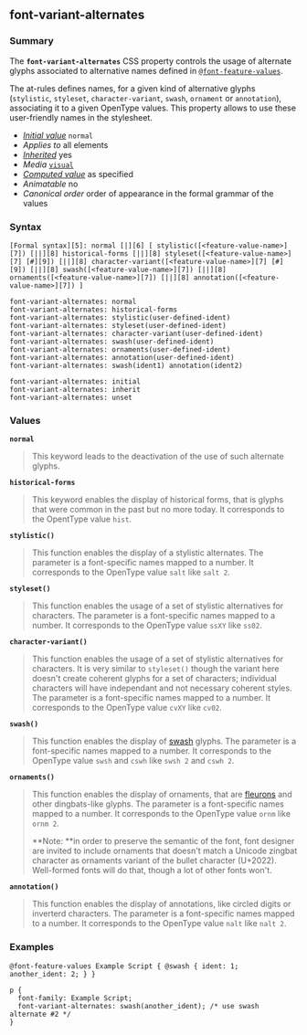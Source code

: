 ## font-variant-alternates

### Summary

The **`font-variant-alternates`** CSS property controls the usage of alternate glyphs associated to alternative names defined in [`@font-feature-values`][0].

The at-rules defines names, for a given kind of alternative glyphs (`stylistic`, `styleset`, `character-variant`, `swash`, `ornament` or `annotation`), associating it to a given OpenType values. This property allows to use these user-friendly names in the stylesheet.

* _[Initial value][1]_ `normal` 
* _Applies to_ all elements 
* _[Inherited][2]_ yes 
* _Media_ [`visual`][3] 
* _[Computed value][4]_ as specified 
* _Animatable_ no 
* _Canonical order_ order of appearance in the formal grammar of the values

### Syntax

    [Formal syntax][5]: normal [|][6] [ stylistic([<feature-value-name>][7]) [||][8] historical-forms [||][8] styleset([<feature-value-name>][7] [#][9]) [||][8] character-variant([<feature-value-name>][7] [#][9]) [||][8] swash([<feature-value-name>][7]) [||][8] ornaments([<feature-value-name>][7]) [||][8] annotation([<feature-value-name>][7]) ] 

    font-variant-alternates: normal
    font-variant-alternates: historical-forms
    font-variant-alternates: stylistic(user-defined-ident)
    font-variant-alternates: styleset(user-defined-ident)
    font-variant-alternates: character-variant(user-defined-ident)
    font-variant-alternates: swash(user-defined-ident)
    font-variant-alternates: ornaments(user-defined-ident)
    font-variant-alternates: annotation(user-defined-ident)
    font-variant-alternates: swash(ident1) annotation(ident2)
    
    font-variant-alternates: initial
    font-variant-alternates: inherit
    font-variant-alternates: unset
    

### Values

**`normal`**

> This keyword leads to the deactivation of the use of such alternate glyphs.

**`historical-forms`**

> This keyword enables the display of historical forms, that is glyphs that were common in the past but no more today. It corresponds to the OpentType value `hist`.

**`stylistic()`**

> This function enables the display of a stylistic alternates. The parameter is a font-specific names mapped to a number. It corresponds to the OpenType value `salt` like `salt 2`.

**`styleset()`**

> This function enables the usage of a set of stylistic alternatives for characters. The parameter is a font-specific names mapped to a number. It corresponds to the OpenType value `ssXY` like `ss02`.

**`character-variant()`**

> This function enables the usage of a set of stylistic alternatives for characters. It is very similar to `styleset()` though the variant here doesn't create coherent glyphs for a set of characters; individual characters will have independant and not necessary coherent styles. The parameter is a font-specific names mapped to a number. It corresponds to the OpenType value `cvXY` like `cv02`.

**`swash()`**

> This function enables the display of [swash][10] glyphs. The parameter is a font-specific names mapped to a number. It corresponds to the OpenType value `swsh` and `cswh` like `swsh 2` and `cswh 2`.

**`ornaments()`**

> This function enables the display of ornaments, that are [fleurons][11] and other dingbats-like glyphs. The parameter is a font-specific names mapped to a number. It corresponds to the OpenType value `ornm` like `ornm 2`.
> 
> **Note: **in order to preserve the semantic of the font, font designer are invited to include ornaments that doesn't match a Unicode zingbat character as ornaments variant of the bullet character (U+2022). Well-formed fonts will do that, though a lot of other fonts won't.
> 

**`annotation()`**

> This function enables the display of annotations, like circled digits or inverterd characters. The parameter is a font-specific names mapped to a number. It corresponds to the OpenType value `nalt` like `nalt 2`.

### Examples

    @font-feature-values Example Script { @swash { ident: 1; another_ident: 2; } }
    
    p {
      font-family: Example Script;
      font-variant-alternates: swash(another_ident); /* use swash alternate #2 */
    }



[0]: https://developer.mozilla.org/en/docs/Web/CSS/@font-feature-values "The documentation about this has not yet been written; please consider contributing!"
[1]: https://developer.mozilla.org/en/docs/CSS/initial_value
[2]: https://developer.mozilla.org/en/docs/CSS/inheritance
[3]: https://developer.mozilla.org/en/docs/CSS/@media#Media_groups
[4]: https://developer.mozilla.org/en/docs/CSS/computed_value
[5]: https://developer.mozilla.org/en/docs/CSS/Value_definition_syntax "CSS/Value_definition_syntax"
[6]: https://developer.mozilla.org/en/docs/CSS/Value_definition_syntax#Single_bar "Single bar: the two entities are optional, but exactly one must be present."
[7]: https://developer.mozilla.org/en/docs/CSS/CSS_values_syntax#syntax-feature-value-name "Tooltip not found in DB."
[8]: https://developer.mozilla.org/en/docs/CSS/Value_definition_syntax#Double_bar "Double bar: the two entities are optional, and may appear in any order."
[9]: https://developer.mozilla.org/en/docs/CSS/Value_definition_syntax#Hash_mark_(.23) "Hash mark multiplier: the previous entity may appear 0, 1 or several times, each occurence being separated from the previous one by a comma"
[10]: http://en.wikipedia.org/wiki/Swash_%28typography%29
[11]: http://en.wikipedia.org/wiki/Fleuron_%28typography%29